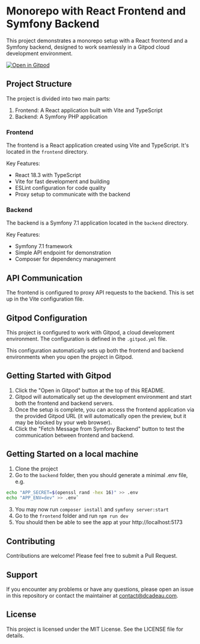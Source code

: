 # Monorepo with React Frontend and Symfony Backend

This project demonstrates a monorepo setup with a React frontend and a Symfony backend, designed to work seamlessly in a Gitpod cloud development environment.

[![Open in Gitpod](https://gitpod.io/button/open-in-gitpod.svg)](https://gitpod.io/#https://github.com/daliendev/monorepo-demo)

## Project Structure

The project is divided into two main parts:
1. Frontend: A React application built with Vite and TypeScript
2. Backend: A Symfony PHP application

### Frontend

The frontend is a React application created using Vite and TypeScript. It's located in the `frontend` directory.

Key Features:
- React 18.3 with TypeScript
- Vite for fast development and building
- ESLint configuration for code quality
- Proxy setup to communicate with the backend

### Backend

The backend is a Symfony 7.1 application located in the `backend` directory.

Key Features:
- Symfony 7.1 framework
- Simple API endpoint for demonstration
- Composer for dependency management

## API Communication

The frontend is configured to proxy API requests to the backend. This is set up in the Vite configuration file.

## Gitpod Configuration

This project is configured to work with Gitpod, a cloud development environment. The configuration is defined in the `.gitpod.yml` file.

This configuration automatically sets up both the frontend and backend environments when you open the project in Gitpod.

## Getting Started with Gitpod

1. Click the "Open in Gitpod" button at the top of this README.
2. Gitpod will automatically set up the development environment and start both the frontend and backend servers.
3. Once the setup is complete, you can access the frontend application via the provided Gitpod URL (it will automatically open the preview, but it may be blocked by your web browser).
4. Click the "Fetch Message from Symfony Backend" button to test the communication between frontend and backend.

## Getting Started on a local machine

1. Clone the project
2. Go to the `backend` folder, then you should generate a minimal .env file, e.g.    
```bash 
echo "APP_SECRET=$(openssl rand -hex 16)" >> .env
echo "APP_ENV=dev" >> .env` 
```
3. You may now run `composer install` and `symfony server:start`
4. Go to the `frontend` folder and run `npm run dev`
5. You should then be able to see the app at your http://localhost:5173

## Contributing

Contributions are welcome! Please feel free to submit a Pull Request.

## Support

If you encounter any problems or have any questions, please open an issue in this repository or contact the maintainer at contact@dcadeau.com.

## License

This project is licensed under the MIT License. See the LICENSE file for details.